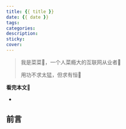 ```yaml
---
title: {{ title }}
date: {{ date }}
tags: 
categories: 
description: 
sticky: 
cover: 
---
```


> 我是菜菜🥬，一个人菜瘾大的互联网从业者🎉
>
> 用功不求太猛，但求有恒🎈

**看完本文📖**

* 

## 前言